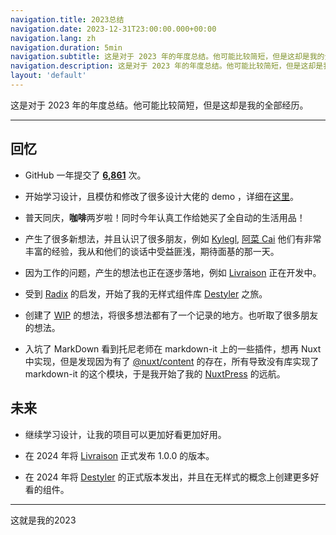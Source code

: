 ```yaml
---
navigation.title: 2023总结
navigation.date: 2023-12-31T23:00:00.000+00:00
navigation.lang: zh
navigation.duration: 5min
navigation.subtitle: 这是对于 2023 年的年度总结。他可能比较简短，但是这却是我的全部经历。
navigation.description: 这是对于 2023 年的年度总结。他可能比较简短，但是这却是我的全部经历。
layout: 'default'
---
```


这是对于 2023 年的年度总结。他可能比较简短，但是这却是我的全部经历。

---

## 回忆

- GitHub 一年提交了 [**6,861**](https://github.com/elonehoo?tab=overview&from=2023-12-01&to=2023-12-31) 次。

- 开始学习设计，且模仿和修改了很多设计大佬的 demo ，详细在[这里](/demos)。

- 普天同庆，**咖啡**两岁啦！同时今年认真工作给她买了全自动的生活用品！

- 产生了很多新想法，并且认识了很多朋友，例如 [Kylegl](https://github.com/kylegl), [阿菜 Cai](https://github.com/RSS1102) 他们有非常丰富的经验，我从和他们的谈话中受益匪浅，期待面基的那一天。

- 因为工作的问题，产生的想法也正在逐步落地，例如 [Livraison](https://github.com/livraison-dev) 正在开发中。

- 受到 [Radix](https://github.com/radix-ui) 的启发，开始了我的无样式组件库 [Destyler](https://github.com/destyler) 之旅。

- 创建了 [WIP](https://github.com/wip-elonehoo) 的想法，将很多想法都有了一个记录的地方。也听取了很多朋友的想法。

- 入坑了 MarkDown 看到托尼老师在 markdown-it 上的一些插件，想再 Nuxt 中实现，但是发现因为有了 [@nuxt/content](https://github.com/nuxt/content) 的存在，所有导致没有库实现了 markdown-it 的这个模块，于是我开始了我的 [NuxtPress](https://github.com/nuxtpress-dev) 的远航。

## 未来

- 继续学习设计，让我的项目可以更加好看更加好用。

- 在 2024 年将 [Livraison](https://github.com/livraison-dev) 正式发布 1.0.0 的版本。

- 在 2024 年将 [Destyler](https://github.com/destyler) 的正式版本发出，并且在无样式的概念上创建更多好看的组件。

---

<div class="text-center"><span >这就是我的2023</span></div>
